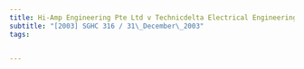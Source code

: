```yaml
---
title: Hi-Amp Engineering Pte Ltd v Technicdelta Electrical Engineering Pte Ltd 
subtitle: "[2003] SGHC 316 / 31\_December\_2003"
tags:


---
```


